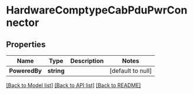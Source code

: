 # HardwareComptypeCabPduPwrConnector

## Properties
Name | Type | Description | Notes
------------ | ------------- | ------------- | -------------
**PoweredBy** | **string** |  | [default to null]

[[Back to Model list]](../README.md#documentation-for-models) [[Back to API list]](../README.md#documentation-for-api-endpoints) [[Back to README]](../README.md)

